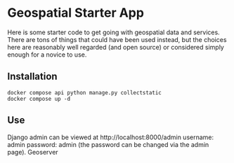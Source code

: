 # Geospatial Starter App

Here is some starter code to get going with geospatial data and services.  There are tons of things that could have
been used instead, but the choices here are reasonably well regarded (and open source) or considered simply enough 
for a novice to use. 

## Installation

```
docker compose api python manage.py collectstatic
docker compose up -d
```

## Use
Django admin can be viewed at http://localhost:8000/admin  username: admin password: admin (the password can be changed via the admin page).
Geoserver 